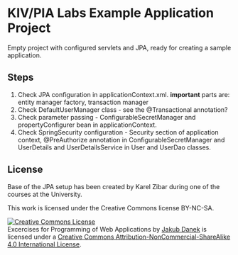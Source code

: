 # KIV/PIA Labs Example Application Project

Empty project with configured servlets and JPA, ready for creating a sample application.

## Steps

1. Check JPA configuration in applicationContext.xml. **important** parts are: entity manager factory, transaction manager
1. Check DefaultUserManager class - see the @Transactional annotation?
1. Check parameter passing - ConfigurableSecretManager and propertyConfigurer bean in applicationContext.
1. Check SpringSecurity configuration - Security section of application context, @PreAuthorize annotation in ConfigurableSecretManager
and UserDetails and UserDetailsService in User and UserDao classes.

## License

Base of the JPA setup has been created by Karel Zibar during one of the courses at the University.

This work is licensed under the Creative Commons license BY-NC-SA.

<a rel="license" href="http://creativecommons.org/licenses/by-nc-sa/4.0/"><img alt="Creative Commons License" style="border-width:0" src="https://i.creativecommons.org/l/by-nc-sa/4.0/88x31.png" /></a><br /><span xmlns:dct="http://purl.org/dc/terms/" property="dct:title">Excercises for Programming of Web Applications</span> by <a xmlns:cc="http://creativecommons.org/ns#" href="http://daneka.org" property="cc:attributionName" rel="cc:attributionURL">Jakub Danek</a> is licensed under a <a rel="license" href="http://creativecommons.org/licenses/by-nc-sa/4.0/">Creative Commons Attribution-NonCommercial-ShareAlike 4.0 International License</a>.